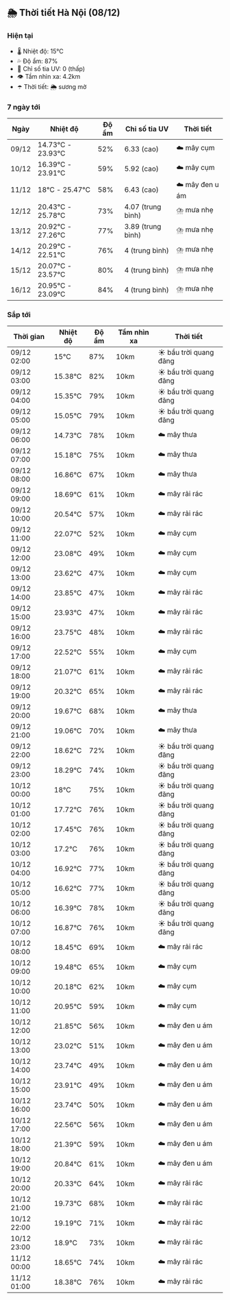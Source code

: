 ## 🌦️ Thời tiết Hà Nội (08/12)

### Hiện tại

- 🌡️ Nhiệt độ: 15℃
- 💦 Độ ẩm: 87%
- 🌟 Chỉ số tia UV: 0 (thấp)
- 👁️ Tầm nhìn xa: 4.2km
- ☂️ Thời tiết: 🌦️ sương mờ

### 7 ngày tới

| Ngày | Nhiệt độ | Độ ẩm | Chỉ số tia UV | Thời tiết |
| --- | --- | --- | --- | --- |
| 09/12 | 14.73℃ - 23.93℃ | 52% | 6.33 (cao) | ☁️ mây cụm |
| 10/12 | 16.39℃ - 23.91℃ | 59% | 5.92 (cao) | ☁️ mây cụm |
| 11/12 | 18℃ - 25.47℃ | 58% | 6.43 (cao) | ☁️ mây đen u ám |
| 12/12 | 20.43℃ - 25.78℃ | 73% | 4.07 (trung bình) | ⛈️ mưa nhẹ |
| 13/12 | 20.92℃ - 27.26℃ | 77% | 3.89 (trung bình) | ⛈️ mưa nhẹ |
| 14/12 | 20.29℃ - 22.51℃ | 76% | 4 (trung bình) | ⛈️ mưa nhẹ |
| 15/12 | 20.07℃ - 23.57℃ | 80% | 4 (trung bình) | ⛈️ mưa nhẹ |
| 16/12 | 20.95℃ - 23.09℃ | 84% | 4 (trung bình) | ⛈️ mưa nhẹ |

### Sắp tới

| Thời gian | Nhiệt độ | Độ ẩm | Tầm nhìn xa | Thời tiết |
| --- | --- | --- | --- | --- |
| 09/12 02:00 | 15℃ | 87% | 10km | ☀️ bầu trời quang đãng |
| 09/12 03:00 | 15.38℃ | 82% | 10km | ☀️ bầu trời quang đãng |
| 09/12 04:00 | 15.35℃ | 79% | 10km | ☀️ bầu trời quang đãng |
| 09/12 05:00 | 15.05℃ | 79% | 10km | ☀️ bầu trời quang đãng |
| 09/12 06:00 | 14.73℃ | 78% | 10km | ☁️ mây thưa |
| 09/12 07:00 | 15.18℃ | 75% | 10km | ☁️ mây thưa |
| 09/12 08:00 | 16.86℃ | 67% | 10km | ☁️ mây thưa |
| 09/12 09:00 | 18.69℃ | 61% | 10km | ☁️ mây rải rác |
| 09/12 10:00 | 20.54℃ | 57% | 10km | ☁️ mây rải rác |
| 09/12 11:00 | 22.07℃ | 52% | 10km | ☁️ mây cụm |
| 09/12 12:00 | 23.08℃ | 49% | 10km | ☁️ mây cụm |
| 09/12 13:00 | 23.62℃ | 47% | 10km | ☁️ mây cụm |
| 09/12 14:00 | 23.85℃ | 47% | 10km | ☁️ mây rải rác |
| 09/12 15:00 | 23.93℃ | 47% | 10km | ☁️ mây rải rác |
| 09/12 16:00 | 23.75℃ | 48% | 10km | ☁️ mây rải rác |
| 09/12 17:00 | 22.52℃ | 55% | 10km | ☁️ mây cụm |
| 09/12 18:00 | 21.07℃ | 61% | 10km | ☁️ mây rải rác |
| 09/12 19:00 | 20.32℃ | 65% | 10km | ☁️ mây rải rác |
| 09/12 20:00 | 19.67℃ | 68% | 10km | ☁️ mây thưa |
| 09/12 21:00 | 19.06℃ | 70% | 10km | ☁️ mây thưa |
| 09/12 22:00 | 18.62℃ | 72% | 10km | ☀️ bầu trời quang đãng |
| 09/12 23:00 | 18.29℃ | 74% | 10km | ☀️ bầu trời quang đãng |
| 10/12 00:00 | 18℃ | 75% | 10km | ☀️ bầu trời quang đãng |
| 10/12 01:00 | 17.72℃ | 76% | 10km | ☀️ bầu trời quang đãng |
| 10/12 02:00 | 17.45℃ | 76% | 10km | ☀️ bầu trời quang đãng |
| 10/12 03:00 | 17.2℃ | 76% | 10km | ☀️ bầu trời quang đãng |
| 10/12 04:00 | 16.92℃ | 77% | 10km | ☀️ bầu trời quang đãng |
| 10/12 05:00 | 16.62℃ | 77% | 10km | ☀️ bầu trời quang đãng |
| 10/12 06:00 | 16.39℃ | 78% | 10km | ☀️ bầu trời quang đãng |
| 10/12 07:00 | 16.87℃ | 76% | 10km | ☀️ bầu trời quang đãng |
| 10/12 08:00 | 18.45℃ | 69% | 10km | ☁️ mây rải rác |
| 10/12 09:00 | 19.48℃ | 65% | 10km | ☁️ mây cụm |
| 10/12 10:00 | 20.18℃ | 62% | 10km | ☁️ mây cụm |
| 10/12 11:00 | 20.95℃ | 59% | 10km | ☁️ mây cụm |
| 10/12 12:00 | 21.85℃ | 56% | 10km | ☁️ mây đen u ám |
| 10/12 13:00 | 23.02℃ | 51% | 10km | ☁️ mây đen u ám |
| 10/12 14:00 | 23.74℃ | 49% | 10km | ☁️ mây đen u ám |
| 10/12 15:00 | 23.91℃ | 49% | 10km | ☁️ mây đen u ám |
| 10/12 16:00 | 23.74℃ | 50% | 10km | ☁️ mây đen u ám |
| 10/12 17:00 | 22.56℃ | 56% | 10km | ☁️ mây đen u ám |
| 10/12 18:00 | 21.39℃ | 59% | 10km | ☁️ mây đen u ám |
| 10/12 19:00 | 20.84℃ | 61% | 10km | ☁️ mây đen u ám |
| 10/12 20:00 | 20.33℃ | 64% | 10km | ☁️ mây rải rác |
| 10/12 21:00 | 19.73℃ | 68% | 10km | ☁️ mây rải rác |
| 10/12 22:00 | 19.19℃ | 71% | 10km | ☁️ mây rải rác |
| 10/12 23:00 | 18.9℃ | 73% | 10km | ☁️ mây rải rác |
| 11/12 00:00 | 18.65℃ | 74% | 10km | ☁️ mây rải rác |
| 11/12 01:00 | 18.38℃ | 76% | 10km | ☁️ mây rải rác |
